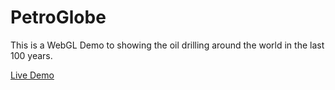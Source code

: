 # PetroGlobe
This is a WebGL Demo to showing the oil drilling around the world in the last 100 years.

[Live Demo](http://krishj.com/WebGL-Globe/)

